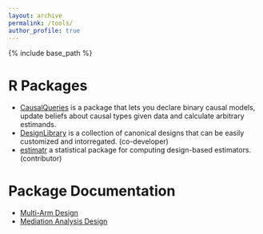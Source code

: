 ```yaml
---
layout: archive
permalink: /tools/
author_profile: true
---
```


{% include base_path %}



R Packages 
======


* [CausalQueries](https://integrated-inferences.github.io/CausalQueries/index.html) is a package that lets you declare binary causal models, update beliefs about causal types given data and calculate arbitrary estimands.   
* [DesignLibrary](https://declaredesign.org/r/designlibrary/) is a collection of canonical designs that can be easily customized and intorregated. (co-developer)
* [estimatr](https://declaredesign.org/r/estimatr/) a statistical package for computing design-based estimators.  (contributor) 

Package Documentation 
======

* [Multi-Arm Design](https://declaredesign.org/r/designlibrary/articles/multi_arm.html)
* [Mediation Analysis Design](https://declaredesign.org/r/designlibrary/articles/mediation_analysis.html)
